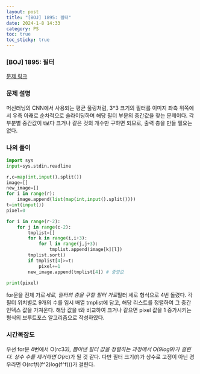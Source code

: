 ```yaml
---
layout: post
title: "[BOJ] 1895: 필터"
date: 2024-1-8 14:33
category: PS
toc: true
toc_sticky: true
---
```

<!-- ## :  -->
### [BOJ] 1895: 필터

[문제 링크](https://www.acmicpc.net/problem/1895)

### 문제 설명

머신러닝의 CNN에서 사용되는 평균 풀링처럼, 3*3 크기의 필터를 이미지 좌측 위쪽에서 우측 아래로 순차적으로 슬라이딩하며 해당 필터 부분의 중간값을 찾는 문제이다. 각 부분별 중간값이 t보다 크거나 같은 것의 개수만 구하면 되므로, 출력 층을 만들 필요는 없다. 

### 나의 풀이

```python
import sys
input=sys.stdin.readline

r,c=map(int,input().split())
image=[]
new_image=[]
for i in range(r):
    image.append(list(map(int,input().split())))
t=int(input())
pixel=0

for i in range(r-2):
    for j in range(c-2):
        tmplist=[]
        for k in range(i,i+3):
            for l in range(j,j+3):
                tmplist.append(image[k][l])
        tmplist.sort()
        if tmplist[4]>=t:
            pixel+=1
        new_image.append(tmplist[4]) # 중앙값

print(pixel)
```

for문을 전체 가로*세로, 필터의 층을 구할 필터 가로*필터 세로 형식으로 4번 돌렸다. 각 필터 위치별로 9개의 수를 임시 배열 tmplist에 담고, 해당 리스트를 정렬하여 그 중간 인덱스 값을 가져온다. 해당 값을 t와 비교하여 크거나 같으면 pixel 값을 1 증가시키는 형식의 브루트포스 알고리즘으로 작성하였다. 

### 시간복잡도

우선 for문 4번에서 O(r*c*3*3), 뽑아낸 필터 값을 정렬하는 과정에서 O(9log9)가 걸린다. 상수 수를 제거하면 O(r*c)가 될 것 같다. 다만 필터 크기(f)가 상수로 고정이 아닌 경우라면 O(r*c*f*f*((f^2)log(f^f)))가 걸린다.